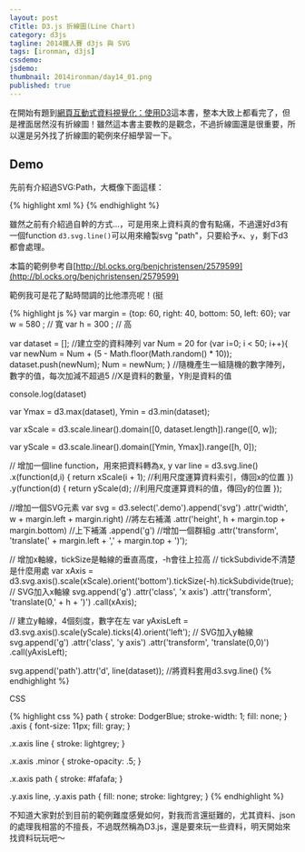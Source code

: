```yaml
---
layout: post
cTitle: D3.js 折線圖(Line Chart)
category: d3js
tagline: 2014鐵人賽 d3js 與 SVG
tags: [ironman, d3js]
cssdemo: 
jsdemo: 
thumbnail: 2014ironman/day14_01.png
published: true
---
```


在開始有題到[網頁互動式資料視覺化：使用D3](http://www.books.com.tw/products/0010621239)這本書，整本大致上都看完了，但是裡面居然沒有折線圖！雖然這本書主要教的是觀念，不過折線圖還是很重要，所以還是另外找了折線圖的範例來仔細學習一下。

<!-- more -->



## Demo

先前有介紹過SVG:Path，大概像下面這樣：

{% highlight xml %}
<path d="M12,294.11764705882354L24,300L36,270.5882352941176L48,294.11764705882354L60,282.3529411764706L72,276.47058823529414L84.1,264.70588235294116L96,276.47058823529414L108,247.05882352941177L120,241.1764705882353L132,229.41176470588235L144,241.1764705882353L156,223.52941176470588L168.3,217.6470588235294L180,200L192,223.52941176470588L204.3,200L216,211.76470588235293L228,211.76470588235293L240,223.52941176470588L252,217.6470588235294L264,200L276,188.23529411764707L288,164.7058823529412L300,176.47058823529414L312,200L324,217.6470588235294L336.6,188.23529411764707L348,158.8235294117647L360,152.94117647058823L372,135.2941176470588L384,117.64705882352942L396,100L408.6,111.76470588235296L420.6,88.23529411764707L432,76.47058823529412L444,47.05882352941177L456,41.176470588235304L468,52.94117647058826L480,47.05882352941177L492.6,17.64705882352939L504,29.411764705882376L516,29.411764705882376L528,23.529411764705912L540,35.29411764705884L552,23.529411764705912L564,17.64705882352939L576,0L588,17.64705882352939L600,41.176470588235304"></path>
{% endhighlight %}

雖然之前有介紹過自幹的方式...，可是用來上資料真的會有點痛，不過還好d3有一個function `d3.svg.line()`可以用來繪製svg "path"，只要給予`x`、`y`，剩下d3都會處理。

本篇的範例參考自[http://bl.ocks.org/benjchristensen/2579599](http://bl.ocks.org/benjchristensen/2579599)

範例我可是花了點時間調的比他漂亮呢！(挺

<div class="demo">
	
</div>



{% highlight js %}
var margin = {top: 60, right: 40, bottom: 50, left: 60};
var w = 580 ; // 寬
var h = 300 ; // 高
		

var dataset = []; //建立空的資料陣列
var Num = 20
for (var i=0; i < 50; i++){
	var newNum = Num + (5 - Math.floor(Math.random() * 10));
	dataset.push(newNum);
	Num = newNum;
}
//隨機產生一組隨機的數字陣列，數字的值，每次加減不超過5
//X是資料的數量，Y則是資料的值

console.log(dataset)

var Ymax = d3.max(dataset),
	Ymin = d3.min(dataset);

var xScale = d3.scale.linear().domain([0, dataset.length]).range([0, w]);

var yScale = d3.scale.linear().domain([Ymin, Ymax]).range([h, 0]);


// 增加一個line function，用來把資料轉為x, y
var line = d3.svg.line()
	.x(function(d,i) { 
		return xScale(i + 1); //利用尺度運算資料索引，傳回x的位置
	})
	.y(function(d) { 
		return yScale(d); //利用尺度運算資料的值，傳回y的位置
	});

//增加一個SVG元素
var svg = d3.select('.demo').append('svg')
	.attr('width', w + margin.left + margin.right) //將左右補滿
	.attr('height', h + margin.top + margin.bottom) //上下補滿
	.append('g') //增加一個群組g
	.attr('transform', 'translate(' + margin.left + ',' + margin.top + ')');

// 增加x軸線，tickSize是軸線的垂直高度，-h會往上拉高
// tickSubdivide不清楚是什麼用處
var xAxis = d3.svg.axis().scale(xScale).orient('bottom').tickSize(-h).tickSubdivide(true);
// SVG加入x軸線
svg.append('g')
	.attr('class', 'x axis')
	.attr('transform', 'translate(0,' + h + ')')
	.call(xAxis);


// 建立y軸線，4個刻度，數字在左
var yAxisLeft = d3.svg.axis().scale(yScale).ticks(4).orient('left');
// SVG加入y軸線
svg.append('g')
	.attr('class', 'y axis')
	.attr('transform', 'translate(0,0)')
	.call(yAxisLeft);
			
svg.append('path').attr('d', line(dataset)); //將資料套用d3.svg.line()
{% endhighlight %}

CSS

{% highlight css %}
path {
	stroke: DodgerBlue;
	stroke-width: 1;
	fill: none;
}
.axis {
	font-size: 11px;
	fill: gray;
}

.x.axis line {
  stroke: lightgrey;
}

.x.axis .minor {
  stroke-opacity: .5;
}

.x.axis path {
  stroke: #fafafa;
}

.y.axis line, .y.axis path {
  fill: none;
  stroke: lightgrey;
}
{% endhighlight %}

不知道大家對於到目前的範例難度感覺如何，對我而言還挺難的，尤其資料、json的處理我相當的不擅長，不過既然稱為D3.js，還是要來玩一些資料，明天開始來找資料玩玩吧～








<script>
var margin = {top: 60, right: 40, bottom: 50, left: 60};
var w = 580 ; // 寬
var h = 300 ; // 高
		

var dataset = []; //建立空的資料陣列
var Num = 20
for (var i=0; i < 50; i++){
	var newNum = Num + (5 - Math.floor(Math.random() * 10));
	dataset.push(newNum);
	Num = newNum;
}
//隨機產生一組隨機的數字陣列，數字的值，每次加減不超過5
//X是資料的數量，Y則是資料的值

console.log(dataset)

var Ymax = d3.max(dataset),
	Ymin = d3.min(dataset);

var xScale = d3.scale.linear().domain([0, dataset.length]).range([0, w]);

var yScale = d3.scale.linear().domain([Ymin, Ymax]).range([h, 0]);


// 增加一個line function，用來把資料轉為x, y
var line = d3.svg.line()
	.x(function(d,i) { 
		return xScale(i + 1); //利用尺度運算資料索引，傳回x的位置
	})
	.y(function(d) { 
		return yScale(d); //利用尺度運算資料的值，傳回y的位置
	});

//增加一個SVG元素
var svg = d3.select('.demo').append('svg')
	.attr('width', w + margin.left + margin.right) //將左右補滿
	.attr('height', h + margin.top + margin.bottom) //上下補滿
	.append('g') //增加一個群組g
	.attr('transform', 'translate(' + margin.left + ',' + margin.top + ')');

// 增加x軸線，tickSize是軸線的垂直高度，-h會往上拉高
// tickSubdivide不清楚是什麼用處
var xAxis = d3.svg.axis().scale(xScale).orient('bottom').tickSize(-h).tickSubdivide(true);
// SVG加入x軸線
svg.append('g')
	.attr('class', 'x axis')
	.attr('transform', 'translate(0,' + h + ')')
	.call(xAxis);


// 建立y軸線，4個刻度，數字在左
var yAxisLeft = d3.svg.axis().scale(yScale).ticks(4).orient('left');
// SVG加入y軸線
svg.append('g')
	.attr('class', 'y axis')
	.attr('transform', 'translate(0,0)')
	.call(yAxisLeft);
			
svg.append('path').attr('d', line(dataset)); //將資料套用d3.svg.line()
</script>


	
<style>
path {
	stroke: DodgerBlue;
	stroke-width: 1;
	fill: none;
}
.axis {
	font-size: 11px;
	fill: gray;
}

.x.axis line {
  stroke: lightgrey;
}

.x.axis .minor {
  stroke-opacity: .5;
}

.x.axis path {
  stroke: #fafafa;
}

.y.axis line, .y.axis path {
  fill: none;
  stroke: lightgrey;
}
</style>
